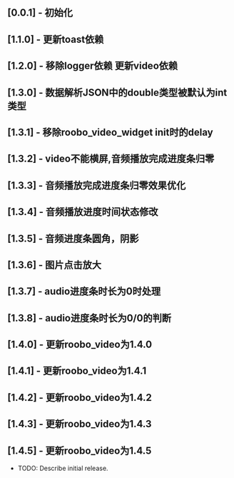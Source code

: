 ## [0.0.1] - 初始化
## [1.1.0] - 更新toast依赖
## [1.2.0] - 移除logger依赖 更新video依赖
## [1.3.0] - 数据解析JSON中的double类型被默认为int类型
## [1.3.1] - 移除roobo_video_widget init时的delay
## [1.3.2] - video不能横屏,音频播放完成进度条归零
## [1.3.3] - 音频播放完成进度条归零效果优化
## [1.3.4] - 音频播放进度时间状态修改
## [1.3.5] - 音频进度条圆角，阴影
## [1.3.6] - 图片点击放大
## [1.3.7] - audio进度条时长为0时处理
## [1.3.8] - audio进度条时长为0/0的判断
## [1.4.0] - 更新roobo_video为1.4.0
## [1.4.1] - 更新roobo_video为1.4.1
## [1.4.2] - 更新roobo_video为1.4.2
## [1.4.3] - 更新roobo_video为1.4.3
## [1.4.5] - 更新roobo_video为1.4.5
* TODO: Describe initial release.
